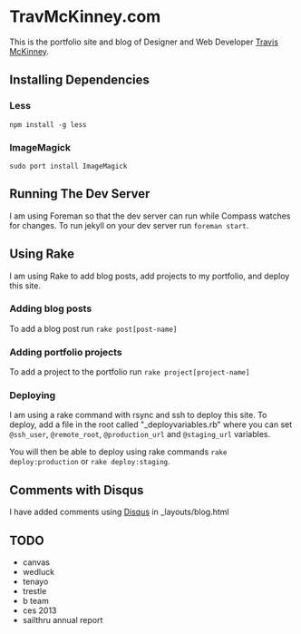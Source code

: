 # TravMcKinney.com

This is the portfolio site and blog of Designer and Web Developer [Travis McKinney](travmckinney.com).


## Installing Dependencies

### Less 

`npm install -g less`

### ImageMagick

`sudo port install ImageMagick`

## Running The Dev Server

I am using Foreman so that the dev server can run while Compass watches for changes. To run jekyll on your dev server run `foreman start`.

## Using Rake

I am using Rake to add blog posts, add projects to my portfolio, and deploy this site.

### Adding blog posts

To add a blog post run `rake post[post-name]`

### Adding portfolio projects

To add a project to the portfolio run `rake project[project-name]`

### Deploying

I am using a rake command with rsync and ssh to deploy this site. To deploy, add a file in the root called "_deployvariables.rb" where you can set `@ssh_user`, `@remote_root`, `@production_url` and `@staging_url` variables.

You will then be able to deploy using rake commands `rake deploy:production` or `rake deploy:staging`.

## Comments with Disqus

I have added comments using [Disqus](www.discus.com) in _layouts/blog.html

## TODO

- canvas
- wedluck
- tenayo
- trestle
- b team
- ces 2013
- sailthru annual report

